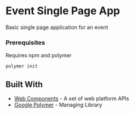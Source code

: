 # Event Single Page App 

Basic single page application for an event 

### Prerequisites 

Requires npm and polymer 

```
polymer init
```

## Built With

* [Web Components](https://www.webcomponents.org/) - A set of web platform APIs 
* [Google Polymer](https://www.polymer-project.org/) - Managing Library
